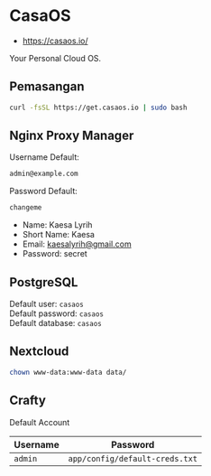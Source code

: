 # CasaOS

- https://casaos.io/

Your Personal Cloud OS.

## Pemasangan

```bash
curl -fsSL https://get.casaos.io | sudo bash
```

## Nginx Proxy Manager

Username Default:
```txt
admin@example.com
```

Password Default:
```txt
changeme
```


- Name: Kaesa Lyrih
- Short Name: Kaesa
- Email: kaesalyrih@gmail.com
- Password: secret


## PostgreSQL

Default user: `casaos`  
Default password: `casaos`  
Default database: `casaos`

## Nextcloud

```bash
chown www-data:www-data data/
```


## Crafty

Default Account

|Username|Password|
|---|---|
|`admin`|`app/config/default-creds.txt`|
